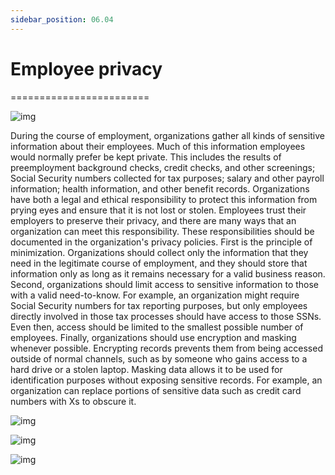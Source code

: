 ```yaml
---
sidebar_position: 06.04
---
```


# Employee privacy
========================

![img](/img/1-6-4-1.png)

During the course of employment, organizations gather all kinds of sensitive information about their employees. Much of this information employees would normally prefer be kept private. This includes the results of preemployment background checks, credit checks, and other screenings; Social Security numbers collected for tax purposes; salary and other payroll information; health information, and other benefit records. Organizations have both a legal and ethical responsibility to protect this information from prying eyes and ensure that it is not lost or stolen. Employees trust their employers to preserve their privacy, and there are many ways that an organization can meet this responsibility. These responsibilities should be documented in the organization's privacy policies. First is the principle of minimization. Organizations should collect only the information that they need in the legitimate course of employment, and they should store that information only as long as it remains necessary for a valid business reason. Second, organizations should limit access to sensitive information to those with a valid need-to-know. For example, an organization might require Social Security numbers for tax reporting purposes, but only employees directly involved in those tax processes should have access to those SSNs. Even then, access should be limited to the smallest possible number of employees. Finally, organizations should use encryption and masking whenever possible. Encrypting records prevents them from being accessed outside of normal channels, such as by someone who gains access to a hard drive or a stolen laptop. Masking data allows it to be used for identification purposes without exposing sensitive records. For example, an organization can replace portions of sensitive data such as credit card numbers with Xs to obscure it.


![img](/img/1-6-4-2.png)

![img](/img/1-6-4-3.png)

![img](/img/1-6-4-4.png)
